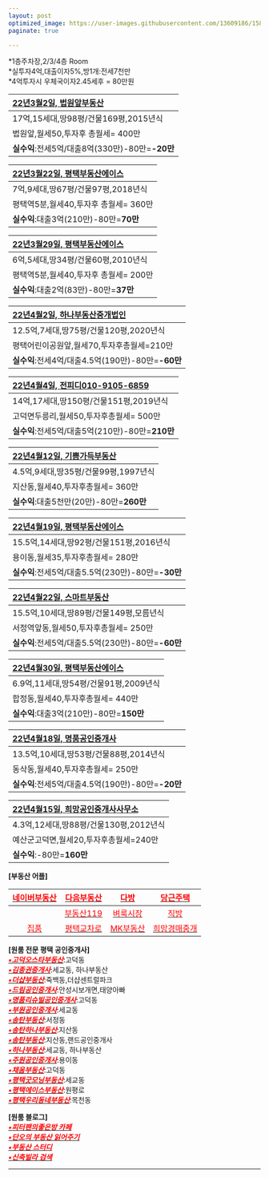 ```yaml
---
layout: post
optimized_image: https://user-images.githubusercontent.com/13609186/158834851-5c5d7736-001b-448d-8bb6-eb99f2f16233.jpg
paginate: true

---
```

*1층주차장,2/3/4층 Room<br>
*실투자4억,대출이자5%,방1개:전세7천만<br>
*4억투자시 우체국이자2.45세후 = 80만원

|[22년3월2일, 법원앞부동산](https://blog.naver.com/govl8800/222262210611)|
|:-----|
|17억,15세대,땅98평/건물169평,2015년식|
|법원앞,월세50,투자후 총월세= 400만|
|**실수익**:전세5억/대출8억(330만)-80만=**-20만**|

|[22년3월22일, 평택부동산에이스](https://www.youtube.com/watch?v=x5KwVnAl1z0&t=127s)|
|:-----|
|7억,9세대,땅67평/건물97평,2018년식|
|평택역5분,월세40,투자후 총월세= 360만|
|**실수익**:대출3억(210만)-80만=**70만**|

|[22년3월29일, 평택부동산에이스](https://www.youtube.com/watch?v=HonDAsvhiEQ)|
|:-----|
|6억,5세대,땅34평/건물60평,2010년식|
|평택역5분,월세40,투자후 총월세= 200만|
|**실수익**:대출2억(83만)-80만=**37만**|

|[22년4월2일, 하나부동산중개법인](https://www.youtube.com/watch?v=wWD_Xed9SM0)|
|:-----|
|12.5억,7세대,땅75평/건물120평,2020년식|
|평택어린이공원앞,월세70,투자후총월세=210만|
|**실수익**:전세4억/대출4.5억(190만)-80만=**-60만**|

|[22년4월4일, 전피디010-9105-6859](https://www.youtube.com/watch?v=wWD_Xed9SM0)|
|:-----|
|14억,17세대,땅150평/건물151평,2019년식|
|고덕면두릉리,월세50,투자후총월세= 500만|
|**실수익**:전세5억/대출5억(210만)-80만=**210만**|

|[22년4월12일, 기쁨가득부동산](https://blog.naver.com/gasumi00/222698450693)|
|:-----|
|4.5억,9세대,땅35평/건물99평,1997년식|
|지산동,월세40,투자후총월세= 360만|
|**실수익**:대출5천만(20만)-80만=**260만**|

|[22년4월19일, 평택부동산에이스](https://www.youtube.com/watch?v=LNoGoRCrMn0)|
|:-----|
|15.5억,14세대,땅92평/건물151평,2016년식|
|용이동,월세35,투자후총월세= 280만|
|**실수익**:전세5억/대출5.5억(230만)-80만=**-30만**|

|[22년4월22일, 스마트부동산](https://blog.naver.com/lkbmsk/222707972683)|
|:-----|
|15.5억,10세대,땅89평/건물149평,모름년식|
|서정역앞동,월세50,투자후총월세= 250만|
|**실수익**:전세5억/대출5.5억(230만)-80만=**-60만**|

|[22년4월30일, 평택부동산에이스](https://www.youtube.com/watch?v=HvHCyST-LRc&t=49s)|
|:-----|
|6.9억,11세대,땅54평/건물91평,2009년식|
|합정동,월세40,투자후총월세= 440만|
|**실수익**:대출3억(210만)-80만=**150만**|

|[22년4월18일, 명품공인중개사](https://www.youtube.com/watch?v=xhiwMpkxOUY)|
|:-----|
|13.5억,10세대,땅53평/건물88평,2014년식|
|동삭동,월세40,투자후총월세= 250만|
|**실수익**:전세5억/대출4.5억(190만)-80만=**-20만**|

|[22년4월15일, 희망공인중개사사무소](https://www.youtube.com/watch?v=__8VMXMJ-YQ)|
|:-----|
|4.3억,12세대,땅88평/건물130평,2012년식|
|예산군고덕면,월세20,투자후총월세=240만|
|**실수익**:-80만=**160만**|


**[부동산 어플]**

|[<span style="color:red">네이버부동산</span>](https://land.naver.com/)|[<span style="color:red">다음부동산</span>](https://realty.daum.net/)|[<span style="color:red">다방</span>](https://dabangapp.com/)|[<span style="color:red">당근주택</span>](https://crhousing.co.kr/index.php?usr_view=pc)|
|:-------:|:-------:|:-------:|:-------:|
|   |[<span style="color:red">부동산119</span>](https://www.bd119.com/realty/realty_list.asp?RealtyType=E&sido=%B0%E6%B1%E2)|[<span style="color:red">벼룩시장</span>](https://www.findhouse.co.kr/land/map/web/index.do?typeThing1=01)|[<span style="color:red">직방</span>](https://www.zigbang.com/)|
|[<span style="color:red">집품</span>](https://www.zippoom.com/)|[<span style="color:red">평택교차로</span>](http://land.ptkcr.com/offer/?cateid_group=0001&trade=1)|[<span style="color:red">MK부동산</span>](https://land.bizmk.kr/memul/list.php?bubcode=4122000000&mgroup=A&mclass=A01%2CA02%2CA03&bdiv=A&areadiv=&mseq=&JMJ=)|[<span style="color:red">희망경매중개</span>](http://m.withace.co.kr/beauty1092)|



**[원룸 전문 평택 공인중개사]** <br>
[<span style="color:red">***▪고덕오스타부동산***</span>](https://blog.naver.com/mj6975):고덕동<br>
[<span style="color:red">***▪김종권중개사***</span>](https://www.youtube.com/channel/UCaxZObFqwNeqfGbiWEnGb6w/videos):세교동, 하나부동산<br>
[<span style="color:red">***▪더샵부동산***</span>](https://blog.naver.com/ansunghouse):죽백동,더샵센트럴파크<br>
[<span style="color:red">***▪드림공인중개사***</span>](https://blog.naver.com/jungshjoa):안성시보개면,태양아빠<br>
[<span style="color:red">***▪명품리슈빌공인중개사***</span>](https://blog.naver.com/dw6066):고덕동<br>
[<span style="color:red">***▪부원공인중개사***</span>](https://blog.naver.com/yuri8515):세교동<br>
[<span style="color:red">***▪송탄부동산***</span>](https://blog.naver.com/lkbmsk):서정동<br>
[<span style="color:red">***▪송탄하나부동산***</span>](https://blog.naver.com/jjs612407):지산동<br>
[<span style="color:red">***▪송탄부동산***</span>](https://blog.naver.com/phs1237):지산동,랜드공인중개사<br>
[<span style="color:red">***▪하나부동산***</span>](https://blog.naver.com/scale9999):세교동, 하나부동산<br>
[<span style="color:red">***▪주원공인중개사***</span>](http://x8020.kmswb.kr/):용이동<br>
[<span style="color:red">***▪채움부동산***</span>](https://blog.naver.com/tpgus227):고덕동<br>
[<span style="color:red">***▪평택굿모닝부동산***</span>](https://blog.naver.com/good6990):세교동<br>
[<span style="color:red">***▪평택에이스부동산***</span>](https://blog.naver.com/happy4uim):원평로<br>
[<span style="color:red">***▪평택우리동네부동산***</span>](https://blog.naver.com/milee8944):목천동<br>

**[원룸 블로그]** <br>
[<span style="color:red">***▪피터팬의좋은방 카페***</span>](https://cafe.naver.com/kig/16752767)<br>
[<span style="color:red">***▪단오의 부동산 읽어주기***</span>](https://blog.naver.com/PostList.naver?blogId=gold5834989&from=postList&categoryNo=10)<br>
[<span style="color:red">***▪부동산 스터디***</span>](https://cafe.naver.com/jaegebal/3660663)<br>
[<span style="color:red">***▪신축빌라 검색***</span>](http://sellinghousing.kr/grid)<br>








---


